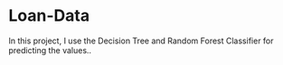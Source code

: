 # Loan-Data
In this project, I use the Decision Tree and Random Forest Classifier for predicting the values..
